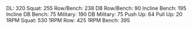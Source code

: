 DL: 320
 Squat: 255
 Row/Bench: 238
 DB Row/Bench: 90
 Incline Bench: 195
 Incline DB Bench: 75
 Military: 190
 DB Military: 75
 Push Up: 64
 Pull Up: 20
 1RPM Squat: 530
 1RPM Row: 425
 1RPM Bench: 395
